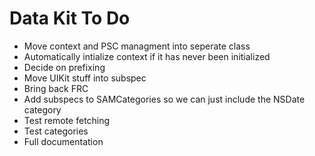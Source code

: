 # Data Kit To Do

* Move context and PSC managment into seperate class
* Automatically intialize context if it has never been initialized
* Decide on prefixing
* Move UIKit stuff into subspec
* Bring back FRC
* Add subspecs to SAMCategories so we can just include the NSDate category
* Test remote fetching
* Test categories
* Full documentation
